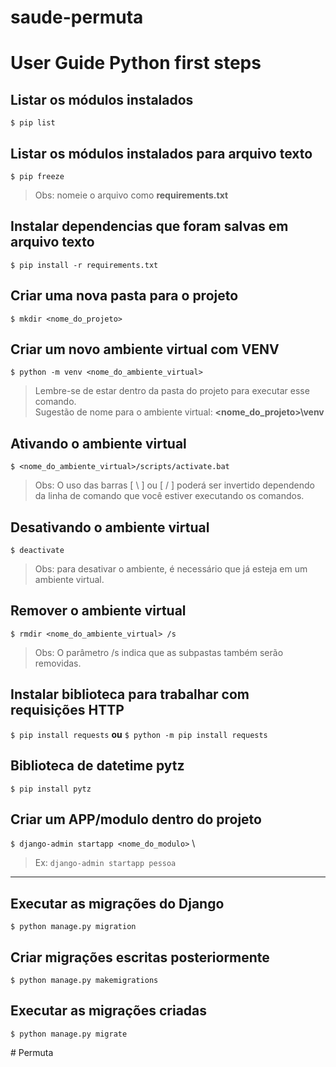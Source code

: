 # saude-permuta


# User Guide Python first steps

## Listar os módulos instalados

``` $ pip list ```

## Listar os módulos instalados para arquivo texto

``` $ pip freeze ```

> Obs: nomeie o arquivo como **requirements.txt**

## Instalar dependencias que foram salvas em arquivo texto

``` $ pip install -r requirements.txt ```

## Criar uma nova pasta para o projeto

``` $ mkdir <nome_do_projeto> ```

## Criar um novo ambiente virtual com VENV

``` $ python -m venv <nome_do_ambiente_virtual> ```

> Lembre-se de estar dentro da pasta do projeto para executar esse comando. \
> Sugestão de nome para o ambiente virtual: **<nome_do_projeto>\venv**

## Ativando o ambiente virtual

``` $ <nome_do_ambiente_virtual>/scripts/activate.bat ```

> Obs: O uso das barras [ \ ] ou [ / ] poderá ser invertido dependendo da linha de comando que você estiver executando os comandos.

## Desativando o ambiente virtual

``` $ deactivate ```

> Obs: para desativar o ambiente, é necessário que já esteja em um ambiente virtual.

## Remover o ambiente virtual

``` $ rmdir <nome_do_ambiente_virtual> /s ```

> Obs: O parâmetro /s indica que as subpastas também serão removidas.

## Instalar biblioteca para trabalhar com requisições HTTP

``` $ pip install requests ``` **ou** ``` $ python -m pip install requests ```

## Biblioteca de datetime pytz

``` $ pip install pytz ```

## Criar um APP/modulo dentro do projeto

``` $ django-admin startapp <nome_do_modulo> ``` \
> Ex: ```django-admin startapp pessoa```

---

## Executar as migrações do Django

``` $ python manage.py migration ```

## Criar migrações escritas posteriormente

``` $ python manage.py makemigrations ```

## Executar as migrações criadas

``` $ python manage.py migrate ```

#   P e r m u t a  
 